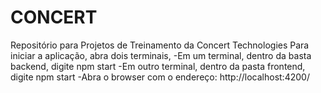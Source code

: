 # CONCERT
Repositório para Projetos de Treinamento da Concert Technologies
Para iniciar a aplicação, abra dois terminais,
-Em um terminal, dentro da basta backend, digite npm start
-Em outro terminal, dentro da pasta frontend, digite npm start
-Abra o browser com o endereço: http://localhost:4200/
